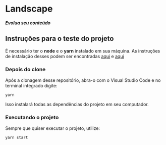 # Landscape
***Evolua seu conteúdo***

## Instruções para o teste do projeto

É necessário ter o **node** e o **yarn** instalado em sua máquina. As instruções de instalação desses podem ser encontradas [aqui](https://nodejs.org/pt-br/download/) e [aqui](https://classic.yarnpkg.com/en/docs/install/)

### Depois do clone

Após a clonagem desse repositório, abra-o com o Visual Studio Code e no terminal integrado digite:

`yarn`

Isso instalará todas as dependências do projeto em seu computador.

### Executando o projeto

Sempre que quiser executar o projeto, utilize:

`yarn start`
